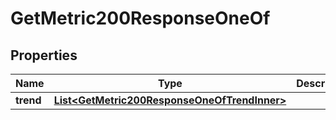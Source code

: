 

# GetMetric200ResponseOneOf


## Properties

| Name | Type | Description | Notes |
|------------ | ------------- | ------------- | -------------|
|**trend** | [**List&lt;GetMetric200ResponseOneOfTrendInner&gt;**](GetMetric200ResponseOneOfTrendInner.md) |  |  [optional] |



